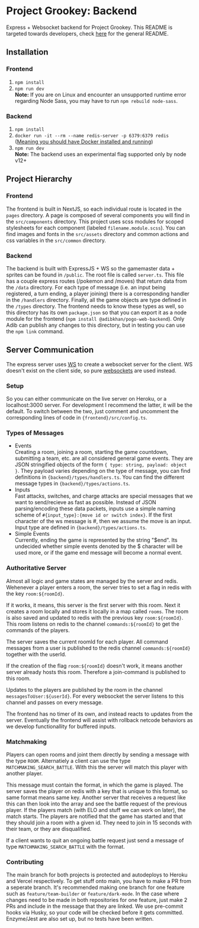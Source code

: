 # Project Grookey: Backend
Express + Websocket backend for Project Grookey. This README is targeted towards developers, check [here](https://github.com/DeveloperKhan/pogo-web) for the general README.

## Installation
### Frontend
1. ```npm install```
2. ```npm run dev```
<br /><b>Note:</b> If you are on Linux and encounter an unsupported runtime error regarding Node Sass, you may have to run `npm rebuild node-sass`.
### Backend
1. ```npm install```
2. ```docker run -it --rm --name redis-server -p 6379:6379 redis``` ([Meaning you should have Docker installed and running](https://docs.docker.com/engine/reference/commandline/cli/))
3. ```npm run dev```
<br /><b>Note:</b> The backend uses an experimental flag supported only by node v12+

## Project Hierarchy
### Frontend
The frontend is built in NextJS, so each individual route is located in the `pages` directory. A page is composed of several components you will find in the `src/components` directory. This project uses scss modules for scoped stylesheets for each component (labeled `filename.module.scss`). You can find images and fonts in the `src/assets` directory and common actions and css variables in the `src/common` directory.

### Backend
The backend is built with ExpressJS + WS so the gamemaster data + sprites can be found in `/public`. The root file is called `server.ts`. This file has a couple express routes (/pokemon and /moves) that return data from the `/data` directory. For each type of message (i.e. an input being registered, a turn ending, a player joining) there is a corresponding handler in the `/handlers` directory. Finally, all the game objects are type defined in the `/types` directory. The frontend needs to know these types as well, so this directory has its own `package.json` so that you can export it as a node module for the frontend (`npm install @adibkhan/pogo-web-backend`). Only Adib can publish any changes to this directory, but in testing you can use the `npm link` command.

## Server Communication
The express server uses [WS](https://www.npmjs.com/package/ws) to create a websocket server for the client. WS doesn't exist on the client side, so pure [websockets](https://developer.mozilla.org/en-US/docs/Web/API/WebSockets_API) are used instead.
### Setup
So you can either communicate on the live server on Heroku, or a localhost:3000 server. For development I recommend the latter, it will be the default. To switch between the two, just comment and uncomment the corresponding lines of code in `{frontend}/src/config.ts`.
### Types of Messages
- Events <br />
Creating a room, joining a room, starting the game countdown, submitting a team, etc. are all considered general game events. They are JSON stringified objects of the form `{ type: string, payload: object }`. They payload varies depending on the type of message, you can find definitions in `{backend}/types/handlers.ts`. You can find the different message types in `{backend}/types/actions.ts`.
- Inputs <br />
Fast attacks, switches, and charge attacks are special messages that we want to send/recieve as fast as possible. Instead of JSON parsing/encoding these data packets, inputs use a simple naming scheme of `#{input_type}:{move id or switch index}`. If the first character of the ws message is #, then we assume the move is an input. Input type are defined in `{backend}/types/actions.ts`.
- Simple Events <br />
Currently, ending the game is represented by the string "$end". Its undecided whether simple events denoted by the $ character will be used more, or if the game end message will become a normal event.
### Authoritative Server
Almost all logic and game states are managed by the server and redis. Wehenever a player enters a room, the server tries to set a flag in redis with the key `room:${roomId}`. 

If it works, it means, this server is the first server with this room. Next it creates a room locally and stores it locally in a map called `rooms`. The room is also saved and updated to redis with the previous key `room:${roomId}`. This room listens on redis to the channel `commands:${roomId}` to get the commands of the players.

The server saves the current roomId for each player. All command messages from a user is published to the redis channel `commands:${roomId}` together with the userId.

If the creation of the flag `room:${roomId}` doesn't work, it means another server already hosts this room. Therefore a join-command is published to this room.

Updates to the players are published by the room in the channel `messagesToUser:${userId}`. For every websocket the server listens to this channel and passes on every message.

The frontend has no timer of its own, and instead reacts to updates from the server. Eventually the frontend will assist with rollback netcode behaviors as we develop functionallity for buffered inputs.

### Matchmaking
Players can open rooms and joint them directly by sending a message with the type `ROOM`. Alternatiely a client can use the type `MATCHMAKING_SEARCH_BATTLE`. With this the server will match this player with another player.

This message must contain the format, in which the game is played. The server saves the player on redis with a key that is unique to this format, so same format means same key. Another server that receives a request like this can then look into the array and see the battle request of the previous player. If the players match (with ELO and stuff we can work on later), the match starts. The players are notified that the game has started and that they should join a room with a given id. They need to join in 15 seconds with their team, or they are disqualified.

If a client wants to quit an ongoing battle request just send a message of type `MATCHMAKING_SEARCH_BATTLE` with the format.

### Contributing
The main branch for both projects is protected and autodeploys to Heroku and Vercel respectively. To get stuff onto main, you have to make a PR from a seperate branch. It's recommended making one branch for one feature such as `feature/team-builder` or `feature/dark-mode`. In the case where changes need to be made in both repositories for one feature, just make 2 PRs and include in the message that they are linked. We use pre-commit hooks via Husky, so your code will be checked before it gets committed. Enzyme/Jest are also set up, but no tests have been written.
